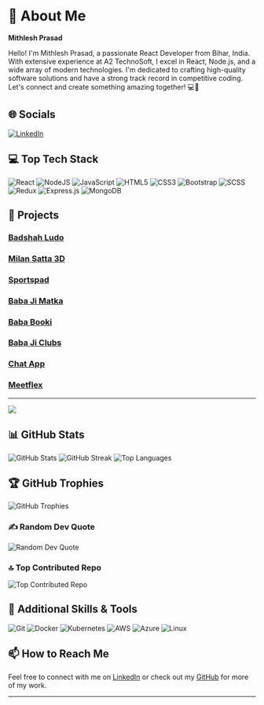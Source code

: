 
<!-- Proudly created with GPRM ( https://gprm.itsvg.in ) -->

# 🌟 About Me

**Mithlesh Prasad**

Hello! I'm Mithlesh Prasad, a passionate React Developer from Bihar, India. With extensive experience at A2 TechnoSoft, I excel in React, Node.js, and a wide array of modern technologies. I'm dedicated to crafting high-quality software solutions and have a strong track record in competitive coding. Let's connect and create something amazing together! 💻🚀

## 🌐 Socials

[![LinkedIn](https://img.shields.io/badge/LinkedIn-%230077B5.svg?logo=linkedin&logoColor=white)](https://www.linkedin.com/in/mithlesh-prasad-5a68a41a3/) 

## 💻 Top Tech Stack

![React](https://img.shields.io/badge/react-%2320232a.svg?style=for-the-badge&logo=react&logoColor=%2361DAFB) 
![NodeJS](https://img.shields.io/badge/node.js-6DA55F?style=for-the-badge&logo=node.js&logoColor=white) 
![JavaScript](https://img.shields.io/badge/javascript-%23323330.svg?style=for-the-badge&logo=javascript&logoColor=%23F7DF1E) 
![HTML5](https://img.shields.io/badge/html5-%23E34F26.svg?style=for-the-badge&logo=html5&logoColor=white) 
![CSS3](https://img.shields.io/badge/css3-%231572B6.svg?style=for-the-badge&logo=css3&logoColor=white) 
![Bootstrap](https://img.shields.io/badge/bootstrap-%238511FA.svg?style=for-the-badge&logo=bootstrap&logoColor=white) 
![SCSS](https://img.shields.io/badge/SASS-hotpink.svg?style=for-the-badge&logo=SASS&logoColor=white) 
![Redux](https://img.shields.io/badge/redux-%23593d88.svg?style=for-the-badge&logo=redux&logoColor=white) 
![Express.js](https://img.shields.io/badge/express.js-%23404d59.svg?style=for-the-badge&logo=express&logoColor=%2361DAFB) 
![MongoDB](https://img.shields.io/badge/MongoDB-%234ea94b.svg?style=for-the-badge&logo=mongodb&logoColor=white)

## 🌟 Projects

### [Badshah Ludo](https://badshahludo.com/)
### [Milan Satta 3D](https://milansatta3d.com/Login)
### [Sportspad](https://www.sportspad.com/)
### [Baba Ji Matka](https://github.com/mithleshprasad/baba_ji_matka)
### [Baba Booki](https://bababooki.in/login)
### [Baba Ji Clubs](https://babajiclubs.com/)
### [Chat App](https://moonlit-smakager-2d0d10.netlify.app/)
### [Meetflex](https://meetflex.netlify.app/)
---

[![](https://visitcount.itsvg.in/api?id=mithleshprasad&icon=0&color=0)](https://visitcount.itsvg.in)

## 📊 GitHub Stats

![GitHub Stats](https://github-readme-stats.vercel.app/api?username=mithleshprasad&theme=dark&hide_border=false&include_all_commits=true&count_private=true)
![GitHub Streak](https://github-readme-streak-stats.herokuapp.com/?user=mithleshprasad&theme=dark&hide_border=false)
![Top Languages](https://github-readme-stats.vercel.app/api/top-langs/?username=mithleshprasad&theme=dark&hide_border=false&include_all_commits=true&count_private=true&layout=compact)

## 🏆 GitHub Trophies

![GitHub Trophies](https://github-profile-trophy.vercel.app/?username=mithleshprasad&theme=radical&no-frame=false&no-bg=true&margin-w=4)

### ✍️ Random Dev Quote

![Random Dev Quote](https://quotes-github-readme.vercel.app/api?type=horizontal&theme=radical)

### 🔝 Top Contributed Repo

![Top Contributed Repo](https://github-contributor-stats.vercel.app/api?username=mithleshprasad&limit=5&theme=dark&combine_all_yearly_contributions=true)

## 🔧 Additional Skills & Tools

![Git](https://img.shields.io/badge/git-%23F05033.svg?style=for-the-badge&logo=git&logoColor=white)
![Docker](https://img.shields.io/badge/docker-%232496ED.svg?style=for-the-badge&logo=docker&logoColor=white)
![Kubernetes](https://img.shields.io/badge/kubernetes-%23326CE5.svg?style=for-the-badge&logo=kubernetes&logoColor=white)
![AWS](https://img.shields.io/badge/Amazon_AWS-%23232F3E.svg?style=for-the-badge&logo=amazon-aws&logoColor=white)
![Azure](https://img.shields.io/badge/Microsoft_Azure-%230072C6.svg?style=for-the-badge&logo=microsoft-azure&logoColor=white)
![Linux](https://img.shields.io/badge/linux-%23FCC624.svg?style=for-the-badge&logo=linux&logoColor=black)

## 📫 How to Reach Me

Feel free to connect with me on [LinkedIn](https://www.linkedin.com/in/mithlesh-prasad-5a68a41a3/) or check out my [GitHub](https://github.com/mithleshprasad) for more of my work.

---
<!-- Proudly created with GPRM ( https://gprm.itsvg.in ) -->
